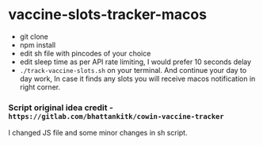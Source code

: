 # vaccine-slots-tracker-macos


- git clone
- npm install
- edit sh file with pincodes of your choice
- edit sleep time as per API rate limiting, I would prefer 10 seconds delay
- `./track-vaccine-slots.sh` on your terminal. And continue your day to day work, In case it finds any slots you will receive macos notification in right corner.


### Script original idea credit - `https://gitlab.com/bhattankitk/cowin-vaccine-tracker`
I changed JS file and some minor changes in sh script.
